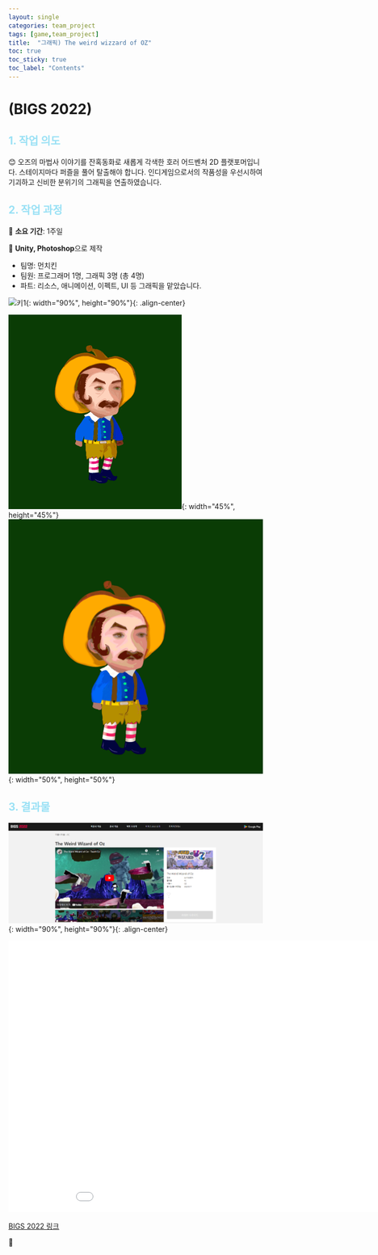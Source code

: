 ```yaml
---
layout: single
categories: team_project
tags: [game,team_project]
title:  "그래픽) The weird wizzard of OZ"
toc: true
toc_sticky: true
toc_label: "Contents"
---
```


#  (BIGS 2022)



## <span style="color:#9AE1F5">1. 작업 의도</span>

:blush: 오즈의 마법사 이야기를 잔혹동화로 새롭게 각색한 호러 어드벤처 2D 플랫포머입니다.
스테이지마다 퍼즐을 풀어 탈출해야 합니다. 인디게임으로서의 작품성을 우선시하여
기괴하고 신비한 분위기의 그래픽을 연출하였습니다.

 



## <span style="color:#9AE1F5">2. 작업 과정</span>

   :runner: **소요 기간**: 1주일

   :speech_balloon: **Unity, Photoshop**으로 제작   

 

- 팀명: 먼치킨
- 팀원: 프로그래머 1명, 그래픽 3명 (총 4명)
- 파트: 리소스, 애니메이션, 이펙트, UI 등 그래픽을 맡았습니다.



![키1](/images/2022-10-12-Oz/키1.JPG){: width="90%", height="90%"}{:  .align-center}



![mun2](/images/2022-10-12-Oz/mun2.gif){: width="45%", height="45%"}![mundie](/images/2022-10-12-Oz/mundie.gif){: width="50%", height="50%"}












## <span style="color:#9AE1F5">3. 결과물 </span>





![b](/images/2022-10-12-Oz/b.PNG){: width="90%", height="90%"}{:  .align-center}





<iframe width="956" height="538" src="<iframe width="1280" height="720" src="https://www.youtube.com/embed/CHe3aG-7cC0" title="BIGS2022 오즈" frameborder="0" allow="accelerometer; autoplay; clipboard-write; encrypted-media; gyroscope; picture-in-picture" allowfullscreen></iframe>

[BIGS 2022 링크 ](https://bigameshow.com/release_view.html?gameId=165)






:thought_balloon:  

